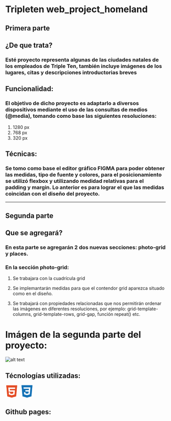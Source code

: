 # Tripleten web_project_homeland

## Primera parte

## ¿De que trata?

### Esté proyecto representa algunas de las ciudades natales de los empleados de Triple Ten, también incluye imágenes de los lugares, citas y descripciones introductorias breves

## Funcionalidad:

### El objetivo de dicho proyecto es adaptarlo a diversos dispositivos mediante el uso de las consultas de medios (@media), tomando como base las siguientes resoluciones:

1. 1280 px
2. 768 px
3. 320 px

## Técnicas:

### Se tomo como base el editor gráfico FIGMA para poder obtener las medidas, tipo de fuente y colores, para el posicionamiento se utilizó flexbox y utilizando medidad relativas para el padding y margin. Lo anterior es para lograr el que las medidas coincidan con el diseño del proyecto.

---

## Segunda parte

## Que se agregará?

### En esta parte se agregarán 2 dos nuevas secciones: photo-grid y places.

### En la sección photo-grid:

1. Se trabajara con la cuadrícula grid

2. Se implemantarán medidas para que el contendor grid aparezca situado como en el diseño.

3. Se trabajará con propiedades relacionadas que nos permitirán ordenar las imágenes en diferentes resoluciones, por ejemplo: grid-template-columns, grid-template-rows, grid-gap, función repeat() etc.

# Imágen de la segunda parte del proyecto:

![alt text](<Captura de pantalla 2024-05-14 173939.png>)

## Técnologías utilizadas:

<img src="https://github.com/devicons/devicon/blob/master/icons/html5/html5-plain.svg" title="HTML5" alt="HTML" width="40" height="40"/>&nbsp;
<img src="https://github.com/devicons/devicon/blob/master/icons/css3/css3-plain.svg" title="HTML5" alt="HTML" width="40" height="40"/>&nbsp;

## Github pages:
